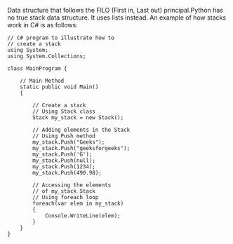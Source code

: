 Data structure that follows the FILO (First in, Last out) principal.Python has no true stack data structure. It uses lists instead. An example of how stacks work in C# is as follows:

```
// C# program to illustrate how to
// create a stack
using System;
using System.Collections;
 
class MainProgram {
 
    // Main Method
    static public void Main()
    {
 
        // Create a stack
        // Using Stack class
        Stack my_stack = new Stack();
 
        // Adding elements in the Stack
        // Using Push method
        my_stack.Push("Geeks");
        my_stack.Push("geeksforgeeks");
        my_stack.Push('G');
        my_stack.Push(null);
        my_stack.Push(1234);
        my_stack.Push(490.98);
 
        // Accessing the elements
        // of my_stack Stack
        // Using foreach loop
        foreach(var elem in my_stack)
        {
            Console.WriteLine(elem);
        }
    }
}
```